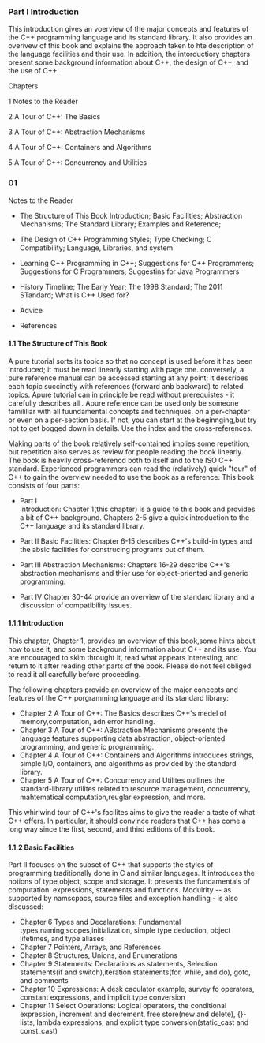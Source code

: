 ### Part I Introduction


This introduction gives an voerview of the major concepts and features of the C++ programming language and its standard library. It also provides an overivew of this book and explains the approach taken to hte description of the language facilities and their use. In addition, the intorductiory chapters present some background information about C++, the design of C++, and the use of C++.

Chapters

1 Notes to the Reader

2 A Tour of C++: The Basics

3 A Tour of C++: Abstraction Mechanisms

4 A Tour of C++: Containers and 
Algorithms

5 A Tour of C++: Concurrency and Utilities


### 01

Notes to the Reader


- The Structure of This Book
  Introduction; Basic Facilities; Abstraction Mechanisms; The Standard Library; Examples and Reference;

- The Design of C++
  Programming Styles; Type Checking; C Compatibility; Language, Libraries, and system

- Learning C++
  Programming in C++; Suggestions for C++ Programmers; Suggestions for C Programmers; Suggestins for Java Programmers

- History
  Timeline; The Early Year; The 1998 Standard; The 2011 STandard; What is C++ Used for?

- Advice
- References

#### 1.1 The Structure of This Book

A pure tutorial sorts its topics so that no concept is used before it has been introduced; it must be read linearly starting with page one. conversely, a pure reference manual can be accessed starting at any point; it describes each topic succinctly with references (forward anb backward) to related topics. Apure tutorial can in principle be read without prerequistes - it carefully describes all . Apure reference can be used only be someone famililiar with all fuundamental concepts and techniques. on a per-chapter or even on a per-section basis. If not, you can start at the beginnging,but try not to get bogged down in details. Use the index and the cross-references.

Making parts of the book relatively self-contained implies some repetition, but repetition also serves as review for people reading the book linearly. The book is heavily cross-referencd both to itself and to the ISO C++ standard. Experienced programmers can read the (relatively) quick "tour" of C++ to gain the overview needed to use the book as a reference.  This book consists of four parts:

- Part I   
Introduction: Chapter 1(this chapter) is a guide to this book and provides a bit of C++ background. Chapters 2-5 give a quick introduction to the C++ language and its standard library.

- Part II
Basic Facilities: Chapter 6-15 describes C++'s build-in types and the absic facilities for construcing programs out of them.

- Part III
Abstraction Mechanisms: Chapters 16-29 describe C++'s abstraction mechanisms and thier use for object-oriented and generic programming.

- Part IV
Chapter 30-44 provide an overview of the standard library and a discussion of compatibility issues.


#### 1.1.1 Introduction

This chapter, Chapter 1, provides an overview of this book,some hints about how to use it, and some background information about C++ and its use. You are encouraged to skim throught it, read what appears interesting, and return to it after reading other parts of the book. Please do not feel obliged to read it all carefully before proceeding.

The following chapters provide an overview of the major concepts and features of the C++ porgramming language and its standard library:

- Chapter 2 
A Tour of C++: The Basics describes C++'s medel of memory,computation, adn error handling.
- Chapter 3
A Tour of C++: ABstraction Mechanisms presents the language features supporting data abstraction, object-oriented programming, and generic programming.
- Chapter 4
A Tour of C++: Containers and Algorithms introduces strings, simple I/O, containers, and algorithms as provided by the standard library.
- Chapter 5
A Tour of C++: Concurrency and Utilites outlines the standard-library utilites related to resource management, concurrency, mahtematical computation,reuglar expression, and more.

This whirlwind tour of C++'s facilites aims to give the reader a taste of what C++ offers. In particular, it should convince readers that C++ has come a long way since the first, second, and third editions of this book.


#### 1.1.2 Basic Facilities

Part II focuses on the subset of C++ that supports the styles of programming traditionally done in C and similar languages. It introduces the notions of type,object, scope and storage. It presents the fundamentals of computation: expressions, statements and functions. Modulrity -- as supported by namscpacs, source files and exception handling - is also discussed:

- Chapter 6 
Types and Decalarations: Fundamental types,naming,scopes,initialization, simple type deduction, object lifetimes, and type aliases
- Chapter 7
Pointers, Arrays, and References
- Chapter 8
Structures, Unions, and Enumerations
- Chapter 9
Statements: Declarations as statements, Selection statements(if and switch),iteration statements(for, while, and do), goto, and comments
- Chapter 10
Expressions: A desk caculator example, survey fo operators, constant expressions, and implicit type conversion
- Chapter 11
Select Operations: Logical operators, the conditional expression, increment and decrement, free store(new and delete), {}-lists, lambda expressions, and explicit type conversion(static_cast and const_cast)



